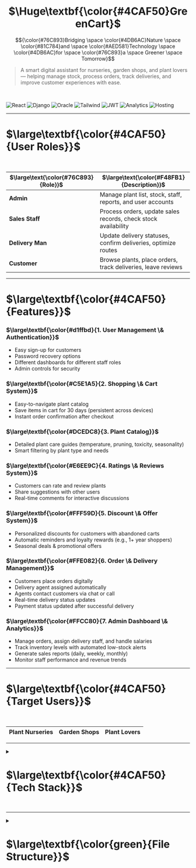 <a name="top"></a>

<h1 align="center" font-style="bold">
  $\Huge\textbf{\color{#4CAF50}GreenCart}$
</h1>

$${\color{#76C893}Bridging \space \color{#4DB6AC}Nature \space \color{#81C784}and \space \color{#AED581}Technology \space \color{#4DB6AC}for \space \color{#76C893}a \space Greener \space Tomorrow}$$

> A smart digital assistant for nurseries, garden shops, and plant lovers — helping manage stock, process orders, track deliveries, and improve customer experiences with ease.

<br>

![React](https://img.shields.io/badge/React-20232A?style=for-the-badge&logo=react&logoColor=61DAFB)
![Django](https://img.shields.io/badge/Django-092E20?style=for-the-badge&logo=django&logoColor=white)
![Oracle](https://img.shields.io/badge/Database-Oracle-F80000?style=for-the-badge&logo=oracle&logoColor=white)
![Tailwind](https://img.shields.io/badge/Style-TailwindCSS-38B2AC?style=for-the-badge&logo=tailwind-css&logoColor=white)
![JWT](https://img.shields.io/badge/Auth-JWT-8E44AD?style=for-the-badge)
![Analytics](https://img.shields.io/badge/Analytics-Reports-green?style=for-the-badge)
![Hosting](https://img.shields.io/badge/Hosting-Vercel%20|%20Render%20|%20Oracle%20Cloud-blue?style=for-the-badge)

---

<h1>$\large\textbf{\color{#4CAF50}{User Roles}}$</h1><br>

<div align="center">

| $\large\text{\color{#76C893}{Role}}$ | $\large\text{\color{#F48FB1}{Description}}$ |
| ------------- | --------------------------------------------------------------------------- |
| **Admin**      | Manage plant list, stock, staff, reports, and user accounts |
| **Sales Staff** | Process orders, update sales records, check stock availability |
| **Delivery Man**     | Update delivery statuses, confirm deliveries, optimize routes |
| **Customer**     | Browse plants, place orders, track deliveries, leave reviews |

</div>

---

<h1>$\large\textbf{\color{#4CAF50}{Features}}$</h1>

<h3>$\large\textbf{\color{#d1ffbd}{1. User Management \& Authentication}}$</h3>
<ul>
  <li>Easy sign-up for customers</li>
  <li>Password recovery options</li>
  <li>Different dashboards for different staff roles</li>
  <li>Admin controls for security</li>
</ul>

<h3>$\large\textbf{\color{#C5E1A5}{2. Shopping \& Cart System}}$</h3>
<ul>
  <li>Easy-to-navigate plant catalog</li>
  <li>Save items in cart for 30 days (persistent across devices)</li>
  <li>Instant order confirmation after checkout</li>
</ul>

<h3>$\large\textbf{\color{#DCEDC8}{3. Plant Catalog}}$</h3>
<ul>
  <li>Detailed plant care guides (temperature, pruning, toxicity, seasonality)</li>
  <li>Smart filtering by plant type and needs</li>
</ul>

<h3>$\large\textbf{\color{#E6EE9C}{4. Ratings \& Reviews System}}$</h3>
<ul>
  <li>Customers can rate and review plants</li>
  <li>Share suggestions with other users</li>
  <li>Real-time comments for interactive discussions</li>
</ul>

<h3>$\large\textbf{\color{#FFF59D}{5. Discount \& Offer System}}$</h3>
<ul>
  <li>Personalized discounts for customers with abandoned carts</li>
  <li>Automatic reminders and loyalty rewards (e.g., 1+ year shoppers)</li>
  <li>Seasonal deals & promotional offers</li>
</ul>

<h3>$\large\textbf{\color{#FFE082}{6. Order \& Delivery Management}}$</h3>
<ul>
  <li>Customers place orders digitally</li>
  <li>Delivery agent assigned automatically</li>
  <li>Agents contact customers via chat or call</li>
  <li>Real-time delivery status updates</li>
  <li>Payment status updated after successful delivery</li>
</ul>

<h3>$\large\textbf{\color{#FFCC80}{7. Admin Dashboard \& Analytics}}$</h3>
<ul>
  <li>Manage orders, assign delivery staff, and handle salaries</li>
  <li>Track inventory levels with automated low-stock alerts</li>
  <li>Generate sales reports (daily, weekly, monthly)</li>
  <li>Monitor staff performance and revenue trends</li>
</ul>

---

<h1>$\large\textbf{\color{#4CAF50}{Target Users}}$</h1><br>

| Plant Nurseries | Garden Shops | Plant Lovers | 
|:--:|:--:|:--:|

---

<details>
  <summary>
    <h1>$\large\textbf{\color{#4CAF50}{Tech Stack}}$</h1><br>
  </summary>
  
  <div align="center">
  
  | $\large\text{\color{#76DCF1}{Layer}}$ | $\large\text{\color{#F48FB1}{Technology}}$ | $\large\text{\color{#52CCF6}{Version}}$ |
  |----------------------|--------------------|----------|
  | **Frontend**         | React.js + Tailwind CSS | Latest |
  | **Backend**          | Django + Python   | Latest |
  | **Database**         | Oracle DB         | Enterprise |
  | **Authentication**   | JWT               | - |
  | **Hosting**          | Vercel (Frontend), Render (Backend), Oracle Cloud (DB) | - |
  
  </div>
</details>

---

<details>
  <summary>
    <h1>$\large\textbf{\color{green}{File Structure}}$</h1><br>
  </summary>
  
  ```console
greencart/
├── backend/
│   ├── manage.py
│   └── ...
|   └── greencart.sql
├── frontend/
│   ├── index.html
│   └── ...
├── .gitignore
├── README.md
└── requirements.txt 
